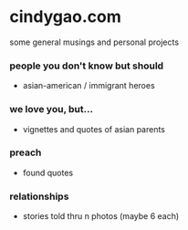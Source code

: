 # cindygao.com

some general musings and personal projects

### people you don't know but should
- asian-american / immigrant heroes

### we love you, but...
- vignettes and quotes of asian parents

### preach
- found quotes

### relationships
- stories told thru n photos (maybe 6 each)
